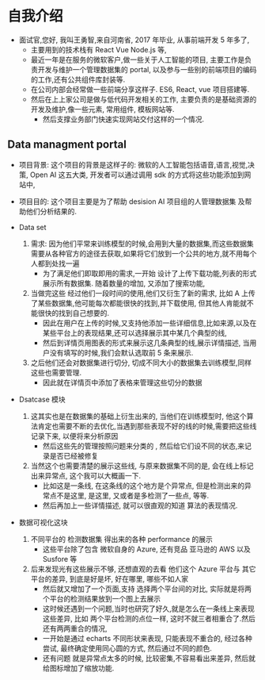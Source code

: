 # 自我介绍

-   面试官,您好, 我叫王勇智,来自河南省, 2017 年毕业, 从事前端开发 5 年多了,
    -   主要用到的技术栈有 React Vue Node.js 等,
    -   最近一年是在服务的微软客户,做一些关于人工智能的项目, 主要工作是负责开发与维护一个管理数据集的 portal, 以及参与一些别的前端项目的编码的工作,还有公共组件库封装等.
    -   在公司内部会经常做一些前端分享这样子. ES6, React, vue 项目搭建等.
    -   然后在上上家公司是做与低代码开发相关的工作, 主要负责的是基础资源的开发及维护,像一些元素, 常用组件, 模板网站等.
        -   然后支撑业务部门快速实现网站交付这样的一个情况.

## Data managment portal

-   项目背景: 这个项目的背景是这样子的: 微软的人工智能包括语音,语言,视觉,决策, Open AI 这五大类, 开发者可以通过调用 sdk 的方式将这些功能添加到网站中,
-   项目目的: 这个项目主要是为了帮助 desision AI 项目组的人管理数据集 及帮助他们分析结果的.
-   Data set

    1. 需求: 因为他们平常来训练模型的时候,会用到大量的数据集,而这些数据集需要从各种官方的途径去获取,如果将它们放到一个公共的地方,就不用每个人都到处找一遍
        - 为了满足他们即取即用的需求,一开始 设计了上传下载功能,列表的形式展示所有数据集. 随着数量的增加, 又添加了搜索功能,
    2. 当做完这些 经过他们一段时间的使用,他们又衍生了新的需求, 比如 A 上传了某些数据集,他可能每次都能很快的找到,并下载使用, 但其他人肯能就不能很快的找到自己想要的.
        - 因此在用户在上传的时候,又支持他添加一些详细信息,比如来源,以及在某些平台上的表现结果,还可以选择展示其中某几个典型的线,
        - 然后到详情页用图表的形式来展示这几条典型的线,展示详情描述, 当用户没有填写的时候,我们会默认选取前 5 条来展示.
    3. 之后他们还会对数据集进行切分, 切成不同大小的数据集去训练模型,同样这些也需要管理.
        - 因此就在详情页中添加了表格来管理这些切分的数据

-   Dsatcase 模块

    1. 这其实也是在数据集的基础上衍生出来的, 当他们在训练模型时, 他这个算法肯定也需要不断的去优化,当遇到那些表现不好的线的时候,需要把这些线记录下来, 以便将来分析原因
        - 然后这些先的管理按照问题来分类的 , 然后给它们设不同的状态,来记录是否已经被修复
    2. 当然这个也需要清楚的展示这些线, 与原来数据集不同的是, 会在线上标记出来异常点, 这个我可以大概画一下.
        - 比如这是一条线, 在这条线的这个地方是个异常点, 但是检测出来的异常点不是这里, 是这里, 又或者是多检测了一些点, 等等.
        - 然后再加上一些详情描述, 就可以很直观的知道 算法的表现情况.

-   数据可视化这块
    1. 不同平台的 检测数据集 得出来的各种 performance 的展示
        - 这些平台除了包含 微软自身的 Azure, 还有竞品 亚马逊的 AWS 以及 Susfore 等
    2. 后来发现光有这些展示不够, 还想直观的去看 他们这个 Azure 平台与 其它平台的差异, 到底是好是坏, 好在哪里, 哪些不如人家
        - 然后就又增加了一个页面,支持 选择两个平台间的对比, 实际就是将两个平台的检测结果放到一个图上去展示
        - 这时候还遇到一个问题,当时也研究了好久,就是怎么在一条线上来表现这些差异, 比如 两个平台检测的点位一样, 这时不就三者相重合了.然后还有两两重合的情况,
        - 一开始是通过 echarts 不同形状来表现, 只能表现不重合的, 经过各种尝试, 最终确定使用同心圆的方式, 然后通过不同的颜色.
        - 还有问题 就是异常点太多的时候, 比较密集,不容易看出来差异, 然后就给图标增加了缩放功能.
